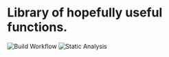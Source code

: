 # Library of hopefully useful functions.

![Build Workflow](https://github.com/paul-amonson/libs/actions/workflows/main.yml/badge.svg)
![Static Analysis](https://github.com/paul-amonson/libs/actions/workflows/codeql-analysis.yml/badge.svg)

